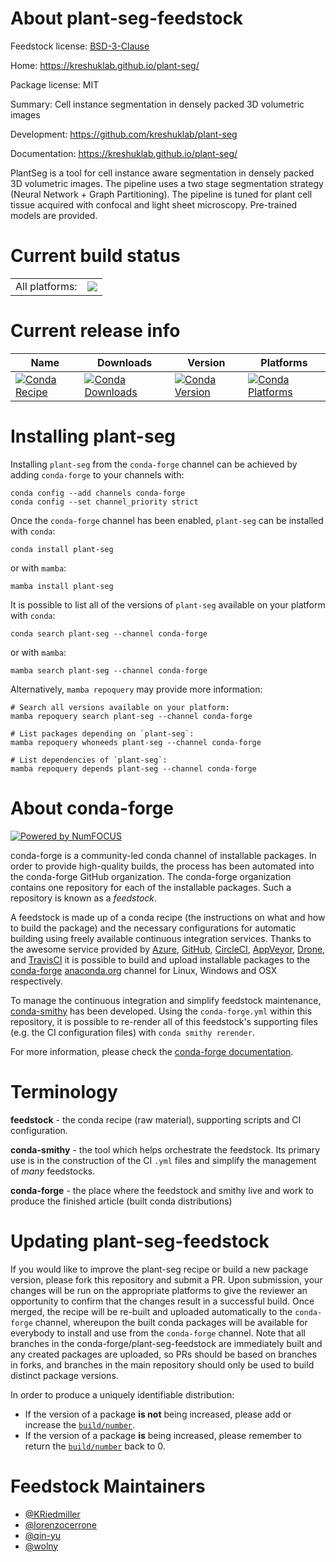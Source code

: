 About plant-seg-feedstock
=========================

Feedstock license: [BSD-3-Clause](https://github.com/conda-forge/plant-seg-feedstock/blob/main/LICENSE.txt)

Home: https://kreshuklab.github.io/plant-seg/

Package license: MIT

Summary: Cell instance segmentation in densely packed 3D volumetric images

Development: https://github.com/kreshuklab/plant-seg

Documentation: https://kreshuklab.github.io/plant-seg/

PlantSeg is a tool for cell instance aware segmentation in densely packed 3D volumetric images.
The pipeline uses a two stage segmentation strategy (Neural Network + Graph Partitioning).
The pipeline is tuned for plant cell tissue acquired with confocal and light sheet microscopy.
Pre-trained models are provided.


Current build status
====================


<table><tr><td>All platforms:</td>
    <td>
      <a href="https://dev.azure.com/conda-forge/feedstock-builds/_build/latest?definitionId=20980&branchName=main">
        <img src="https://dev.azure.com/conda-forge/feedstock-builds/_apis/build/status/plant-seg-feedstock?branchName=main">
      </a>
    </td>
  </tr>
</table>

Current release info
====================

| Name | Downloads | Version | Platforms |
| --- | --- | --- | --- |
| [![Conda Recipe](https://img.shields.io/badge/recipe-plant--seg-green.svg)](https://anaconda.org/conda-forge/plant-seg) | [![Conda Downloads](https://img.shields.io/conda/dn/conda-forge/plant-seg.svg)](https://anaconda.org/conda-forge/plant-seg) | [![Conda Version](https://img.shields.io/conda/vn/conda-forge/plant-seg.svg)](https://anaconda.org/conda-forge/plant-seg) | [![Conda Platforms](https://img.shields.io/conda/pn/conda-forge/plant-seg.svg)](https://anaconda.org/conda-forge/plant-seg) |

Installing plant-seg
====================

Installing `plant-seg` from the `conda-forge` channel can be achieved by adding `conda-forge` to your channels with:

```
conda config --add channels conda-forge
conda config --set channel_priority strict
```

Once the `conda-forge` channel has been enabled, `plant-seg` can be installed with `conda`:

```
conda install plant-seg
```

or with `mamba`:

```
mamba install plant-seg
```

It is possible to list all of the versions of `plant-seg` available on your platform with `conda`:

```
conda search plant-seg --channel conda-forge
```

or with `mamba`:

```
mamba search plant-seg --channel conda-forge
```

Alternatively, `mamba repoquery` may provide more information:

```
# Search all versions available on your platform:
mamba repoquery search plant-seg --channel conda-forge

# List packages depending on `plant-seg`:
mamba repoquery whoneeds plant-seg --channel conda-forge

# List dependencies of `plant-seg`:
mamba repoquery depends plant-seg --channel conda-forge
```


About conda-forge
=================

[![Powered by
NumFOCUS](https://img.shields.io/badge/powered%20by-NumFOCUS-orange.svg?style=flat&colorA=E1523D&colorB=007D8A)](https://numfocus.org)

conda-forge is a community-led conda channel of installable packages.
In order to provide high-quality builds, the process has been automated into the
conda-forge GitHub organization. The conda-forge organization contains one repository
for each of the installable packages. Such a repository is known as a *feedstock*.

A feedstock is made up of a conda recipe (the instructions on what and how to build
the package) and the necessary configurations for automatic building using freely
available continuous integration services. Thanks to the awesome service provided by
[Azure](https://azure.microsoft.com/en-us/services/devops/), [GitHub](https://github.com/),
[CircleCI](https://circleci.com/), [AppVeyor](https://www.appveyor.com/),
[Drone](https://cloud.drone.io/welcome), and [TravisCI](https://travis-ci.com/)
it is possible to build and upload installable packages to the
[conda-forge](https://anaconda.org/conda-forge) [anaconda.org](https://anaconda.org/)
channel for Linux, Windows and OSX respectively.

To manage the continuous integration and simplify feedstock maintenance,
[conda-smithy](https://github.com/conda-forge/conda-smithy) has been developed.
Using the ``conda-forge.yml`` within this repository, it is possible to re-render all of
this feedstock's supporting files (e.g. the CI configuration files) with ``conda smithy rerender``.

For more information, please check the [conda-forge documentation](https://conda-forge.org/docs/).

Terminology
===========

**feedstock** - the conda recipe (raw material), supporting scripts and CI configuration.

**conda-smithy** - the tool which helps orchestrate the feedstock.
                   Its primary use is in the construction of the CI ``.yml`` files
                   and simplify the management of *many* feedstocks.

**conda-forge** - the place where the feedstock and smithy live and work to
                  produce the finished article (built conda distributions)


Updating plant-seg-feedstock
============================

If you would like to improve the plant-seg recipe or build a new
package version, please fork this repository and submit a PR. Upon submission,
your changes will be run on the appropriate platforms to give the reviewer an
opportunity to confirm that the changes result in a successful build. Once
merged, the recipe will be re-built and uploaded automatically to the
`conda-forge` channel, whereupon the built conda packages will be available for
everybody to install and use from the `conda-forge` channel.
Note that all branches in the conda-forge/plant-seg-feedstock are
immediately built and any created packages are uploaded, so PRs should be based
on branches in forks, and branches in the main repository should only be used to
build distinct package versions.

In order to produce a uniquely identifiable distribution:
 * If the version of a package **is not** being increased, please add or increase
   the [``build/number``](https://docs.conda.io/projects/conda-build/en/latest/resources/define-metadata.html#build-number-and-string).
 * If the version of a package **is** being increased, please remember to return
   the [``build/number``](https://docs.conda.io/projects/conda-build/en/latest/resources/define-metadata.html#build-number-and-string)
   back to 0.

Feedstock Maintainers
=====================

* [@KRiedmiller](https://github.com/KRiedmiller/)
* [@lorenzocerrone](https://github.com/lorenzocerrone/)
* [@qin-yu](https://github.com/qin-yu/)
* [@wolny](https://github.com/wolny/)

